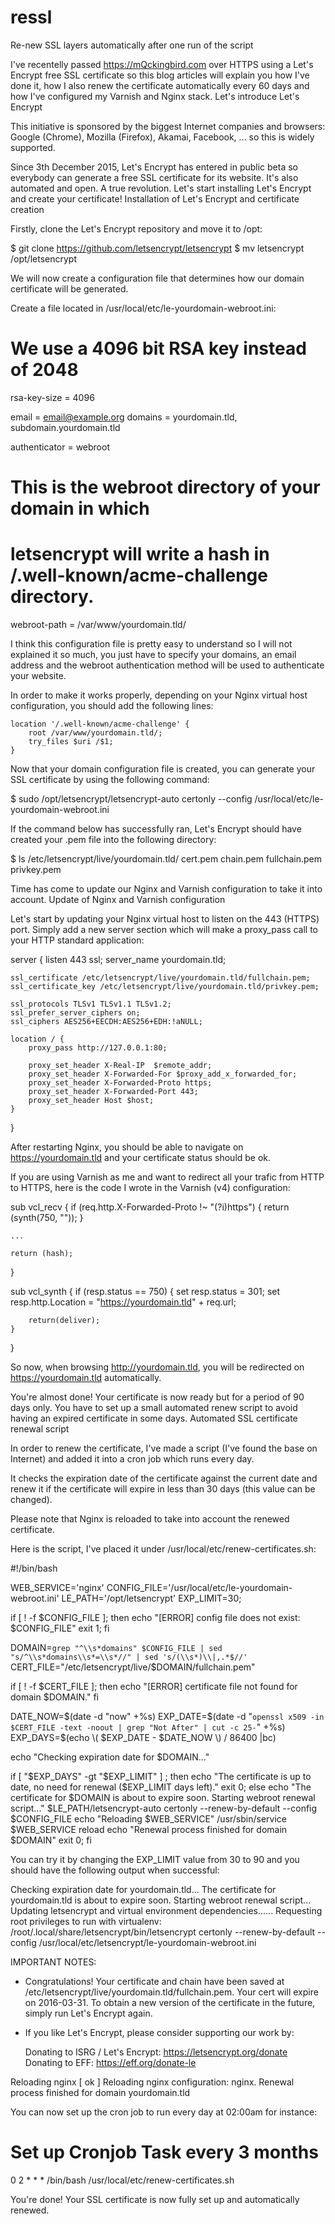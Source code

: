# ressl
Re-new SSL layers automatically after one run of the script

I've recentelly passed https://mQckingbird.com over HTTPS using a Let's Encrypt free SSL certificate so this blog articles will explain you how I've done it, how I also renew the certificate automatically every 60 days and how I've configured my Varnish and Nginx stack.
Let's introduce Let's Encrypt

This initiative is sponsored by the biggest Internet companies and browsers: Google (Chrome), Mozilla (Firefox), Akamai, Facebook, ... so this is widely supported.

Since 3th December 2015, Let's Encrypt has entered in public beta so everybody can generate a free SSL certificate for its website. It's also automated and open. A true revolution. Let's start installing Let's Encrypt and create your certificate!
Installation of Let's Encrypt and certificate creation

Firstly, clone the Let's Encrypt repository and move it to /opt:


$ git clone https://github.com/letsencrypt/letsencrypt
$ mv letsencrypt /opt/letsencrypt

We will now create a configuration file that determines how our domain certificate will be generated.

Create a file located in /usr/local/etc/le-yourdomain-webroot.ini:


# We use a 4096 bit RSA key instead of 2048
rsa-key-size = 4096

email = email@example.org
domains = yourdomain.tld, subdomain.yourdomain.tld

authenticator = webroot

# This is the webroot directory of your domain in which
# letsencrypt will write a hash in /.well-known/acme-challenge directory.
webroot-path = /var/www/yourdomain.tld/

I think this configuration file is pretty easy to understand so I will not explained it so much, you just have to specify your domains, an email address and the webroot authentication method will be used to authenticate your website.

In order to make it works properly, depending on your Nginx virtual host configuration, you should add the following lines:


    location '/.well-known/acme-challenge' {
        root /var/www/yourdomain.tld/;
        try_files $uri /$1;
    }

Now that your domain configuration file is created, you can generate your SSL certificate by using the following command:


$ sudo /opt/letsencrypt/letsencrypt-auto certonly --config /usr/local/etc/le-yourdomain-webroot.ini

If the command below has successfully ran, Let's Encrypt should have created your .pem file into the following directory:


$ ls /etc/letsencrypt/live/yourdomain.tld/
cert.pem  chain.pem  fullchain.pem  privkey.pem

Time has come to update our Nginx and Varnish configuration to take it into account.
Update of Nginx and Varnish configuration

Let's start by updating your Nginx virtual host to listen on the 443 (HTTPS) port. Simply add a new server section which will make a proxy_pass call to your HTTP standard application:


server {
    listen 443 ssl;
    server_name yourdomain.tld;

    ssl_certificate /etc/letsencrypt/live/yourdomain.tld/fullchain.pem;
    ssl_certificate_key /etc/letsencrypt/live/yourdomain.tld/privkey.pem;

    ssl_protocols TLSv1 TLSv1.1 TLSv1.2;
    ssl_prefer_server_ciphers on;
    ssl_ciphers AES256+EECDH:AES256+EDH:!aNULL;

    location / {
        proxy_pass http://127.0.0.1:80;

        proxy_set_header X-Real-IP  $remote_addr;
        proxy_set_header X-Forwarded-For $proxy_add_x_forwarded_for;
        proxy_set_header X-Forwarded-Proto https;
        proxy_set_header X-Forwarded-Port 443;
        proxy_set_header Host $host;
    }
}

After restarting Nginx, you should be able to navigate on https://yourdomain.tld and your certificate status should be ok.

If you are using Varnish as me and want to redirect all your trafic from HTTP to HTTPS, here is the code I wrote in the Varnish (v4) configuration:


sub vcl_recv {
    if (req.http.X-Forwarded-Proto !~ "(?i)https") {
        return (synth(750, ""));
    }

    ...

    return (hash);
}

sub vcl_synth {
    if (resp.status == 750) {
        set resp.status = 301;
        set resp.http.Location = "https://yourdomain.tld" + req.url;

        return(deliver);
    }
}

So now, when browsing http://yourdomain.tld, you will be redirected on https://yourdomain.tld automatically.

You're almost done! Your certificate is now ready but for a period of 90 days only. You have to set up a small automated renew script to avoid having an expired certificate in some days.
Automated SSL certificate renewal script

In order to renew the certificate, I've made a script (I've found the base on Internet) and added it into a cron job which runs every day.

It checks the expiration date of the certificate against the current date and renew it if the certificate will expire in less than 30 days (this value can be changed).

Please note that Nginx is reloaded to take into account the renewed certificate.

Here is the script, I've placed it under /usr/local/etc/renew-certificates.sh:


#!/bin/bash

WEB_SERVICE='nginx'
CONFIG_FILE='/usr/local/etc/le-yourdomain-webroot.ini'
LE_PATH='/opt/letsencrypt'
EXP_LIMIT=30;

if [ ! -f $CONFIG_FILE ]; then
        echo "[ERROR] config file does not exist: $CONFIG_FILE"
        exit 1;
fi

DOMAIN=`grep "^\\s*domains" $CONFIG_FILE | sed "s/^\\s*domains\\s*=\\s*//" | sed 's/(\\s*)\\|,.*$//'`
CERT_FILE="/etc/letsencrypt/live/$DOMAIN/fullchain.pem"

if [ ! -f $CERT_FILE ]; then
	echo "[ERROR] certificate file not found for domain $DOMAIN."
fi

DATE_NOW=$(date -d "now" +%s)
EXP_DATE=$(date -d "`openssl x509 -in $CERT_FILE -text -noout | grep "Not After" | cut -c 25-`" +%s)
EXP_DAYS=$(echo \\( $EXP_DATE - $DATE_NOW \\) / 86400 |bc)

echo "Checking expiration date for $DOMAIN..."

if [ "$EXP_DAYS" -gt "$EXP_LIMIT" ] ; then
	echo "The certificate is up to date, no need for renewal ($EXP_LIMIT days left)."
	exit 0;
else
	echo "The certificate for $DOMAIN is about to expire soon. Starting webroot renewal script..."
        $LE_PATH/letsencrypt-auto certonly --renew-by-default --config $CONFIG_FILE
	echo "Reloading $WEB_SERVICE"
	/usr/sbin/service $WEB_SERVICE reload
	echo "Renewal process finished for domain $DOMAIN"
	exit 0;
fi

You can try it by changing the EXP_LIMIT value from 30 to 90 and you should have the following output when successful:


Checking expiration date for yourdomain.tld...
The certificate for yourdomain.tld is about to expire soon. Starting webroot renewal script...
Updating letsencrypt and virtual environment dependencies......
Requesting root privileges to run with virtualenv: /root/.local/share/letsencrypt/bin/letsencrypt certonly --renew-by-default --config /usr/local/etc/letsencrypt/le-yourdomain-webroot.ini

IMPORTANT NOTES:
 - Congratulations! Your certificate and chain have been saved at
   /etc/letsencrypt/live/yourdomain.tld/fullchain.pem. Your cert will
   expire on 2016-03-31. To obtain a new version of the certificate in
   the future, simply run Let's Encrypt again.
 - If you like Let's Encrypt, please consider supporting our work by:

   Donating to ISRG / Let's Encrypt:   https://letsencrypt.org/donate
   Donating to EFF:                    https://eff.org/donate-le

Reloading nginx
[ ok ] Reloading nginx configuration: nginx.
Renewal process finished for domain yourdomain.tld

You can now set up the cron job to run every day at 02:00am for instance:

# Set up Cronjob Task every 3 months

0 2 * * * /bin/bash /usr/local/etc/renew-certificates.sh

You're done! Your SSL certificate is now fully set up and automatically renewed.
